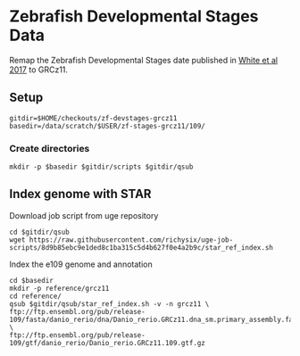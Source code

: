 # Zebrafish Developmental Stages Data 

Remap the Zebrafish Developmental Stages date published in [White et al 2017](https://doi.org/10.7554/eLife.30860)
to GRCz11.

## Setup

```
gitdir=$HOME/checkouts/zf-devstages-grcz11
basedir=/data/scratch/$USER/zf-stages-grcz11/109/
```

### Create directories

```
mkdir -p $basedir $gitdir/scripts $gitdir/qsub
```

## Index genome with STAR

Download job script from uge repository
```
cd $gitdir/qsub
wget https://raw.githubusercontent.com/richysix/uge-job-scripts/8d9b85ebc9e1ded8c1ba315c5d4b627f0e4a2b9c/star_ref_index.sh
```

Index the e109 genome and annotation
```
cd $basedir
mkdir -p reference/grcz11
cd reference/
qsub $gitdir/qsub/star_ref_index.sh -v -n grcz11 \
ftp://ftp.ensembl.org/pub/release-109/fasta/danio_rerio/dna/Danio_rerio.GRCz11.dna_sm.primary_assembly.fa.gz \
ftp://ftp.ensembl.org/pub/release-109/gtf/danio_rerio/Danio_rerio.GRCz11.109.gtf.gz
```
